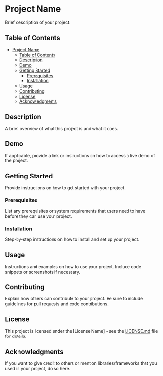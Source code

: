 # Project Name

Brief description of your project.

## Table of Contents

- [Project Name](#project-name)
  - [Table of Contents](#table-of-contents)
  - [Description](#description)
  - [Demo](#demo)
  - [Getting Started](#getting-started)
    - [Prerequisites](#prerequisites)
    - [Installation](#installation)
  - [Usage](#usage)
  - [Contributing](#contributing)
  - [License](#license)
  - [Acknowledgments](#acknowledgments)

## Description

A brief overview of what this project is and what it does.

## Demo

If applicable, provide a link or instructions on how to access a live demo of the project.

## Getting Started

Provide instructions on how to get started with your project.

### Prerequisites

List any prerequisites or system requirements that users need to have before they can use your project.

### Installation

Step-by-step instructions on how to install and set up your project.

## Usage

Instructions and examples on how to use your project. Include code snippets or screenshots if necessary.

## Contributing

Explain how others can contribute to your project. Be sure to include guidelines for pull requests and code contributions.

## License

This project is licensed under the [License Name] - see the [LICENSE.md](LICENSE.md) file for details.

## Acknowledgments

If you want to give credit to others or mention libraries/frameworks that you used in your project, do so here.
